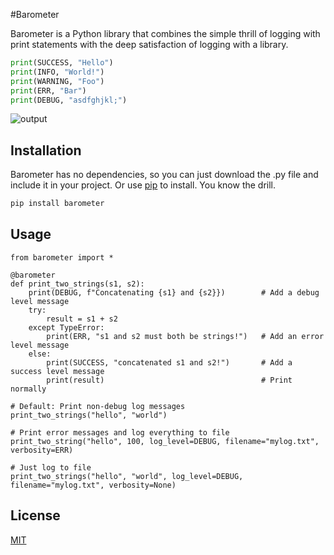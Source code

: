 #Barometer

Barometer is a Python library that combines the simple thrill of logging with print
statements with the deep satisfaction of logging with a library.


```python
print(SUCCESS, "Hello")
print(INFO, "World!")
print(WARNING, "Foo")
print(ERR, "Bar")
print(DEBUG, "asdfghjkl;")
```

![output](https://i.imgur.com/IYZMtyG.png)

## Installation

Barometer has no dependencies, so you can just download the .py file and include it in your project.
Or use [pip](https://pip.pypa.io/en/stable/) to install. You know the drill.

```bash
pip install barometer
```

## Usage

```python3
from barometer import *

@barometer
def print_two_strings(s1, s2):
    print(DEBUG, f"Concatenating {s1} and {s2}})        # Add a debug level message
    try:
        result = s1 + s2
    except TypeError:
        print(ERR, "s1 and s2 must both be strings!")   # Add an error level message
    else:
        print(SUCCESS, "concatenated s1 and s2!")       # Add a success level message
        print(result)                                   # Print normally

# Default: Print non-debug log messages
print_two_strings("hello", "world")

# Print error messages and log everything to file                
print_two_string("hello", 100, log_level=DEBUG, filename="mylog.txt", verbosity=ERR)

# Just log to file
print_two_strings("hello", "world", log_level=DEBUG, filename="mylog.txt", verbosity=None)
```


## License
[MIT](https://choosealicense.com/licenses/mit/)
